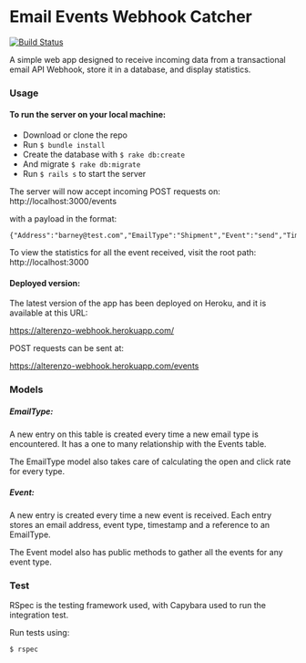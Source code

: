 # Email Events Webhook Catcher
[![Build Status](https://travis-ci.org/alterenzo/webhook_catcher.svg?branch=master)](https://travis-ci.org/alterenzo/webhook_catcher)

A simple web app designed to receive incoming data from a transactional email API Webhook,
store it in a database, and display statistics.

### Usage

#### To run the server on your local machine:

 - Download or clone the repo
 - Run ```$ bundle install```
 - Create the database with ```$ rake db:create```
 - And migrate ```$ rake db:migrate```
 - Run ```$ rails s``` to start the server

The server will now accept incoming POST requests on:
 http://localhost:3000/events  

 with a payload in the format:  
 ```
 {"Address":"barney@test.com","EmailType":"Shipment","Event":"send","Timestamp":1432820696}
 ```

 To view the statistics for all the event received, visit the root path:
 http://localhost:3000

#### Deployed version:  
The latest version of the app has been deployed on Heroku, and it is available at this URL:

https://alterenzo-webhook.herokuapp.com/

POST requests can be sent at:

https://alterenzo-webhook.herokuapp.com/events

### Models

##### EmailType:

A new entry on this table is created every time a new email type is encountered.
It has a one to many relationship with the Events table.

The EmailType model also takes care of calculating the open and click rate for every type.

##### Event:

A new entry is created every time a new event is received.
Each entry stores an email address, event type, timestamp and a reference to an EmailType.

The Event model also has public methods to gather all the events for any event type.


### Test

RSpec is the testing framework used, with Capybara used to run the integration test.

Run tests using:
```
$ rspec
```
